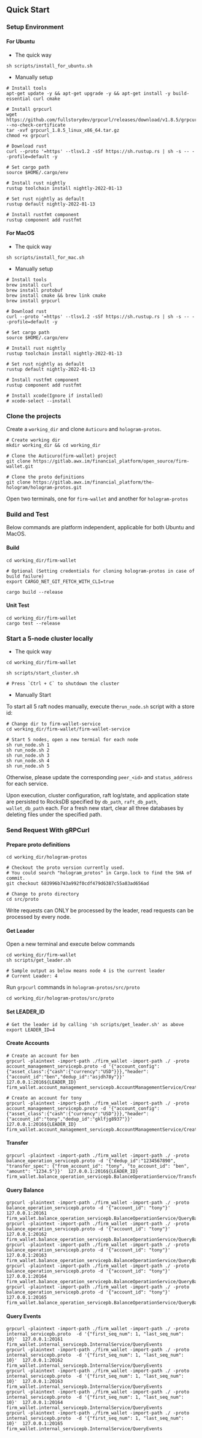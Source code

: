 ## Quick Start
### Setup Environment
#### For Ubuntu
- The quick way
```
sh scripts/install_for_ubuntu.sh
```

- Manually setup
```
# Install tools
apt-get update -y && apt-get upgrade -y && apt-get install -y build-essential curl cmake

# Install grpcurl
wget https://github.com/fullstorydev/grpcurl/releases/download/v1.8.5/grpcurl_1.8.5_linux_x86_64.tar.gz --no-check-certificate
tar -xvf grpcurl_1.8.5_linux_x86_64.tar.gz
chmod +x grpcurl

# Download rust
curl --proto '=https' --tlsv1.2 -sSf https://sh.rustup.rs | sh -s -- --profile=default -y

# Set cargo path
source $HOME/.cargo/env

# Install rust nightly
rustup toolchain install nightly-2022-01-13

# Set rust nightly as default
rustup default nightly-2022-01-13

# Install rustfmt component
rustup component add rustfmt
```

#### For MacOS
- The quick way
```
sh scripts/install_for_mac.sh
```

- Manually setup
```
# Install tools
brew install curl
brew install protobuf
brew install cmake && brew link cmake
brew install grpcurl

# Download rust
curl --proto '=https' --tlsv1.2 -sSf https://sh.rustup.rs | sh -s -- --profile=default -y

# Set cargo path
source $HOME/.cargo/env

# Install rust nightly
rustup toolchain install nightly-2022-01-13

# Set rust nightly as default
rustup default nightly-2022-01-13

# Install rustfmt component
rustup component add rustfmt

# Install xcode(Ignore if installed)
# xcode-select --install
```

### Clone the projects
Create a `working_dir` and clone `Auticuro` and `hologram-protos`.
```
# Create working dir
mkdir working_dir && cd working_dir

# Clone the Auticuro(firm-wallet) project
git clone https://gitlab.awx.im/financial_platform/open_source/firm-wallet.git

# Clone the proto definitions
git clone https://gitlab.awx.im/financial_platform/the-hologram/hologram-protos.git
```

Open two terminals, one for `firm-wallet` and another for `hologram-protos`

### Build and Test
Below commands are platform independent, applicable for both Ubuntu and MacOS.

#### Build
```
cd working_dir/firm-wallet

# Optional (Setting credentials for cloning hologram-protos in case of build failure)
export CARGO_NET_GIT_FETCH_WITH_CLI=true

cargo build --release
```

#### Unit Test
```
cd working_dir/firm-wallet
cargo test --release
```

### Start a 5-node cluster locally
- The quick way
```
cd working_dir/firm-wallet

sh scripts/start_cluster.sh

# Press `Ctrl + C` to shutdown the cluster
```

- Manually Start

To start all 5 raft nodes manually, execute the`run_node.sh` script with a store id:
```
# Change dir to firm-wallet-service
cd working_dir/firm-wallet/firm-wallet-service

# Start 5 nodes, open a new termial for each node
sh run_node.sh 1
sh run_node.sh 2
sh run_node.sh 3
sh run_node.sh 4
sh run_node.sh 5
```
Otherwise, please update the corresponding `peer_<id>` and `status_address` for each service.

Upon execution, cluster configuration, raft log/state, and application state are persisted to RocksDB specified by
`db_path`, `raft_db_path`, `wallet_db_path` each. For a fresh new start, clear all three databases by deleting files under
the specified path.

### Send Request With gRPCurl
#### Prepare proto definitions

```
cd working_dir/hologram-protos

# Checkout the proto version currently used. 
# You could search "hologram_protos" in Cargo.lock to find the SHA of commit.
git checkout 683996b743a992f0cdf479d6387c55a83ad656ad

# Change to proto directory
cd src/proto
```
Write requests can ONLY be processed by the leader, read requests can be processed by every node.

#### Get Leader
Open a new terminal and execute below commands
```
cd working_dir/firm-wallet 
sh scripts/get_leader.sh

# Sample output as below means node 4 is the current leader
# Current Leader: 4
```

Run `grpcurl` commands in `hologram-protos/src/proto`
```
cd working_dir/hologram-protos/src/proto
```

#### Set LEADER_ID
```
# Get the leader id by calling 'sh scripts/get_leader.sh' as above
export LEADER_ID=4
```
#### Create Accounts
```
# Create an account for ben
grpcurl -plaintext -import-path ./firm_wallet -import-path ./ -proto account_management_servicepb.proto -d '{"account_config":{"asset_class":{"cash":{"currency":"USD"}}},"header":{"account_id":"ben","dedup_id":"asjdh78y"}}'  127.0.0.1:2016${LEADER_ID} firm_wallet.account_management_servicepb.AccountManagementService/CreateAccount

# Create an account for tony
grpcurl -plaintext -import-path ./firm_wallet -import-path ./ -proto account_management_servicepb.proto -d '{"account_config":{"asset_class":{"cash":{"currency":"USD"}}},"header":{"account_id":"tony","dedup_id":"gklfjg8937"}}'  127.0.0.1:2016${LEADER_ID} firm_wallet.account_management_servicepb.AccountManagementService/CreateAccount
```

#### Transfer
```
grpcurl -plaintext -import-path ./firm_wallet -import-path ./ -proto balance_operation_servicepb.proto -d '{"dedup_id":"1234567890", "transfer_spec": {"from_account_id": "tony", "to_account_id": "ben", "amount": "1234.5"}}'  127.0.0.1:2016${LEADER_ID} firm_wallet.balance_operation_servicepb.BalanceOperationService/Transfer
```

#### Query Balance
```
grpcurl -plaintext -import-path ./firm_wallet -import-path ./ -proto balance_operation_servicepb.proto -d '{"account_id": "tony"}'  127.0.0.1:20161 firm_wallet.balance_operation_servicepb.BalanceOperationService/QueryBalance
grpcurl -plaintext -import-path ./firm_wallet -import-path ./ -proto balance_operation_servicepb.proto -d '{"account_id": "tony"}'  127.0.0.1:20162 firm_wallet.balance_operation_servicepb.BalanceOperationService/QueryBalance
grpcurl -plaintext -import-path ./firm_wallet -import-path ./ -proto balance_operation_servicepb.proto -d '{"account_id": "tony"}'  127.0.0.1:20163 firm_wallet.balance_operation_servicepb.BalanceOperationService/QueryBalance
grpcurl -plaintext -import-path ./firm_wallet -import-path ./ -proto balance_operation_servicepb.proto -d '{"account_id": "tony"}'  127.0.0.1:20164 firm_wallet.balance_operation_servicepb.BalanceOperationService/QueryBalance
grpcurl -plaintext -import-path ./firm_wallet -import-path ./ -proto balance_operation_servicepb.proto -d '{"account_id": "tony"}'  127.0.0.1:20165 firm_wallet.balance_operation_servicepb.BalanceOperationService/QueryBalance
```

#### Query Events
```
grpcurl -plaintext -import-path ./firm_wallet -import-path ./ -proto internal_servicepb.proto  -d '{"first_seq_num": 1, "last_seq_num": 10}'  127.0.0.1:20161 firm_wallet.internal_servicepb.InternalService/QueryEvents
grpcurl -plaintext -import-path ./firm_wallet -import-path ./ -proto internal_servicepb.proto  -d '{"first_seq_num": 1, "last_seq_num": 10}'  127.0.0.1:20162 firm_wallet.internal_servicepb.InternalService/QueryEvents
grpcurl -plaintext -import-path ./firm_wallet -import-path ./ -proto internal_servicepb.proto  -d '{"first_seq_num": 1, "last_seq_num": 10}'  127.0.0.1:20163 firm_wallet.internal_servicepb.InternalService/QueryEvents
grpcurl -plaintext -import-path ./firm_wallet -import-path ./ -proto internal_servicepb.proto  -d '{"first_seq_num": 1, "last_seq_num": 10}'  127.0.0.1:20164 firm_wallet.internal_servicepb.InternalService/QueryEvents
grpcurl -plaintext -import-path ./firm_wallet -import-path ./ -proto internal_servicepb.proto  -d '{"first_seq_num": 1, "last_seq_num": 10}'  127.0.0.1:20165 firm_wallet.internal_servicepb.InternalService/QueryEvents
```